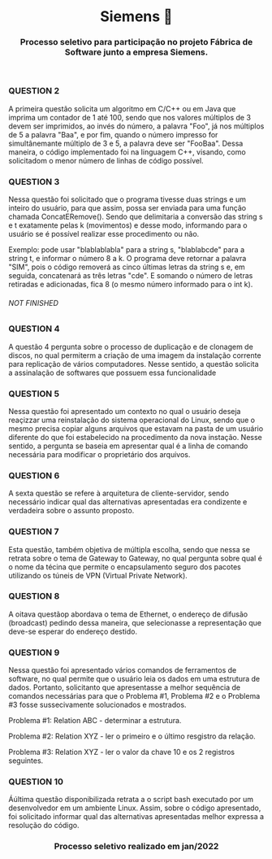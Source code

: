 <h1 align="center"> Siemens 🚀 </h1>
 
<h3 align="center"> Processo seletivo para participação no projeto Fábrica de Software junto a empresa Siemens. </h3>

<br>
<h3>QUESTION 2</h3>
    <p> A primeira questão solicita um algoritmo em C/C++ ou em Java que imprima um contador de 1 até 100, sendo que nos valores múltiplos de 3 devem ser imprimidos, ao invés do número, a palavra "Foo", já nos múltiplos de 5 a palavra "Baa", e por fim, quando o número impresso for simultânemante múltiplo de 3 e 5, a palavra deve ser "FooBaa". Dessa maneira, o código implementado foi na linguagem C++, visando, como solicitadom o menor número de linhas de código possível. </p>
<h3>QUESTION 3</h3>
    <p> Nessa questão foi solicitado que o programa tivesse duas strings e um inteiro do usuário, para que assim, possa ser enviada para uma função chamada ConcatERemove(). Sendo que delimitaria a conversão das string s e t exatamente pelas k (movimentos) e desse modo, informando para o usuário se é possível realizar esse procedimento ou não. </p>
    <p> Exemplo: pode usar "blablablabla" para a string s, "blablabcde" para a string t, e informar o número 8 a k. O programa deve retornar a palavra "SIM", pois o código removerá as cinco últimas letras da string s e, em seguida, concatenará as três letras "cde". E somando o número de letras retiradas e adicionadas, fica 8 (o mesmo número informado para o int k).</p>
    <h6> NOT FINISHED</h6>
<h3>QUESTION 4</h3>
    <p> A questão 4 pergunta sobre o processo de duplicação e de clonagem de discos, no qual permiterm a criação de uma imagem da instalação corrente para replicação de vários computadores. Nesse sentido, a questão solicita a assinalação de softwares que possuem essa funcionalidade </p>
<h3>QUESTION 5</h3>
    <p> Nessa questão foi apresentado um contexto no qual o usuário deseja reaçizzar uma reinstalação do sistema operacional do Linux, sendo que o mesmo precisa copiar alguns arquivos que estavam na pasta de um usuário diferente do que foi estabelecido na procedimento da nova instação. Nesse sentido, a pergunta se baseia em apresentar qual é a linha de comando necessária para modificar o proprietário dos arquivos. </p>
<h3>QUESTION 6</h3>
    <p> A sexta questão se refere à arquitetura de cliente-servidor, sendo necessário indicar qual das alternativas apresentadas era condizente e verdadeira sobre o assunto proposto. </p>
<h3>QUESTION 7</h3>
    <p> Esta questão, também objetiva de múltipla escolha, sendo que nessa se retrata sobre o tema de Gateway to Gateway, no qual pergunta sobre qual é o nome da técina que permite o encapsulamento seguro dos pacotes utilizando os túneis de VPN (Virtual Private Network). </p>
<h3>QUESTION 8</h3>
    <p> A oitava questãop abordava o tema de Ethernet, o endereço de difusão (broadcast) pedindo dessa maneira, que selecionasse a representação que deve-se esperar do endereço destido. </p>
<h3>QUESTION 9</h3>
    <p> Nessa questão foi apresentado vários comandos de ferramentos de software, no qual permite que o usuário leia os dados em uma estrutura de dados. Portanto, solicitanto que apresentasse a melhor sequência de comandos necessárias para que o Problema #1, Problema #2 e o Problema #3 fosse sussecivamente solucionados e mostrados.</p>
    <p> Problema #1: Relation ABC - determinar a estrutura. </p>
    <p> Problema #2: Relation XYZ - ler o primeiro e o último resgistro da relação. </p>
    <p> Problema #3: Relation XYZ - ler o valor da chave 10 e os 2 registros seguintes. </p>
<h3>QUESTION 10</h3>
    <p> Áúltima questão disponibilizada retrata a o script bash executado por um desenvolvedor em um ambiente Linux. Assim, sobre o código apresentado, foi solicitado informar qual das alternativas apresentadas melhor expressa a resolução do código. </p>
 

<h3 align="center"> Processo seletivo realizado em jan/2022 </h3>


